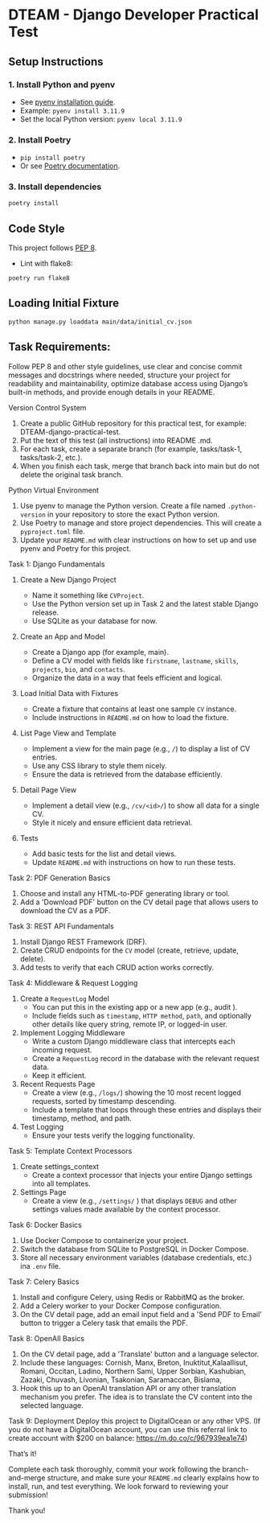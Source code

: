 # DTEAM - Django Developer Practical Test

## Setup Instructions

### 1. Install Python and pyenv

- See [pyenv installation guide](https://github.com/pyenv/pyenv#installation).
- Example: `pyenv install 3.11.9`
- Set the local Python version: `pyenv local 3.11.9`

### 2. Install Poetry

- `pip install poetry`
- Or see [Poetry documentation](https://python-poetry.org/docs/#installation).

### 3. Install dependencies

```sh
poetry install
```

## Code Style

This project follows [PEP 8](https://www.python.org/dev/peps/pep-0008/).

- Lint with flake8:
```sh
poetry run flake8
```

## Loading Initial Fixture

```sh
python manage.py loaddata main/data/initial_cv.json
```

## Task Requirements:

Follow PEP 8 and other style guidelines, use clear and concise commit messages and docstrings where needed, structure your project for readability and maintainability, optimize database access using Django’s built-in methods, and provide enough details in your README.

Version Control System
1. Create a public GitHub repository for this practical test, for example: DTEAM-django-practical-test.
2. Put the text of this test (all instructions) into README .md.
3. For each task, create a separate branch (for example, tasks/task-1, tasks/task-2, etc.).
4. When you finish each task, merge that branch back into main but do not delete the original task branch.

Python Virtual Environment
1. Use pyenv to manage the Python version. Create a file named `.python-version` in your repository to store the exact Python version.
2. Use Poetry to manage and store project dependencies. This will create a `pyproject.toml` file.
3. Update your `README.md` with clear instructions on how to set up and use pyenv and Poetry for this project.


Task 1: Django Fundamentals

1. Create a New Django Project
    - Name it something like `CVProject`.
    - Use the Python version set up in Task 2 and the latest stable Django release. 
    - Use SQLite as your database for now.

2. Create an App and Model
    - Create a Django app (for example, main).
    - Define a CV model with fields like `firstname`, `lastname`, `skills`, `projects`, `bio`, and `contacts`.
    - Organize the data in a way that feels efficient and logical.

3. Load Initial Data with Fixtures
    - Create a fixture that contains at least one sample `CV` instance.
    - Include instructions in `README.md` on how to load the fixture.
4. List Page View and Template
    - Implement a view for the main page (e.g., `/`) to display a list of CV entries.
    - Use any CSS library to style them nicely.
    - Ensure the data is retrieved from the database efficiently.
5. Detail Page View
    - Implement a detail view (e.g., `/cv/<id>/`) to show all data for a single CV.
    - Style it nicely and ensure efficient data retrieval.
6. Tests
    - Add basic tests for the list and detail views.
    - Update `README.md` with instructions on how to run these tests.

Task 2: PDF Generation Basics
1. Choose and install any HTML-to-PDF generating library or tool.
2. Add a 'Download PDF' button on the CV detail page that allows users to download the CV as a PDF.

Task 3: REST API Fundamentals

1. Install Django REST Framework (DRF).
2. Create CRUD endpoints for the `CV` model (create, retrieve, update, delete).
3. Add tests to verify that each CRUD action works correctly.

Task 4: Middleware & Request Logging
1. Create a `RequestLog` Model
    - You can put this in the existing app or a new app (e.g., audit ).
    - Include fields such as `timestamp`, `HTTP method`, `path`, and optionally other details like query string, remote IP, or logged-in user.
2. Implement Logging Middleware
    - Write a custom Django middleware class that intercepts each incoming request.
    - Create a `RequestLog` record in the database with the relevant request data.
    - Keep it efficient.
3. Recent Requests Page
    - Create a view (e.g., `/logs/`) showing the 10 most recent logged requests, sorted by timestamp descending.
    - Include a template that loops through these entries and displays their timestamp, method, and path.
4. Test Logging
    - Ensure your tests verify the logging functionality.


Task 5: Template Context Processors
1. Create settings_context
    - Create a context processor that injects your entire Django settings into all templates.
2. Settings Page
    - Create a view (e.g., `/settings/` ) that displays `DEBUG` and other settings values made available by the context processor.

Task 6: Docker Basics
1. Use Docker Compose to containerize your project.
2. Switch the database from SQLite to PostgreSQL in Docker Compose.
3. Store all necessary environment variables (database credentials, etc.) ina `.env` file.

Task 7: Celery Basics
1. Install and configure Celery, using Redis or RabbitMQ as the broker.
2. Add a Celery worker to your Docker Compose configuration.
3. On the CV detail page, add an email input field and a 'Send PDF to Email’ button to trigger a
Celery task that emails the PDF.

Task 8: OpenAIl Basics

1. On the CV detail page, add a 'Translate' button and a language selector.
2. Include these languages: Cornish, Manx, Breton, Inuktitut,Kalaallisut, Romani, Occitan, Ladino, Northern Sami, Upper Sorbian, Kashubian, Zazaki, Chuvash, Livonian, Tsakonian, Saramaccan, Bislama,
3. Hook this up to an OpenAl translation API or any other translation mechanism you prefer. The idea is to translate the CV content into the selected language.

Task 9: Deployment
Deploy this project to DigitalOcean or any other VPS. (If you do not have a DigitalOcean account, you can use this referral link to create account with $200 on balance: https://m.do.co/c/967939ea1e74)

That’s it!

Complete each task thoroughly, commit your work following the branch-and-merge structure, and
make sure your `README.md` clearly explains how to install, run, and test everything. We look forward
to reviewing your submission!

Thank you!

